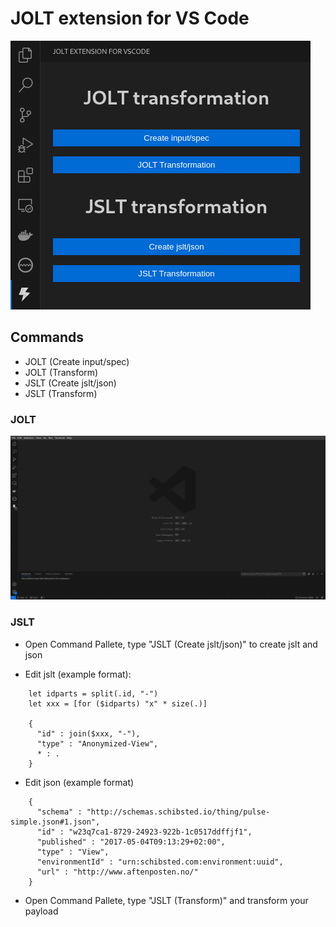 # JOLT extension for VS Code

![JOLT extension for VS Code ](https://raw.githubusercontent.com/br93/jolt-extension-vs-code/main/documentation/example.png)

## Commands

- JOLT (Create input/spec)
- JOLT (Transform)
- JSLT (Create jslt/json)
- JSLT (Transform)

### JOLT

![JOLT](https://raw.githubusercontent.com/br93/jolt-extension-vs-code/main/documentation/jolt.gif)

### JSLT

- Open Command Pallete, type "JSLT (Create jslt/json)" to create jslt and json

- Edit jslt (example format):
```
    let idparts = split(.id, "-")
    let xxx = [for ($idparts) "x" * size(.)]

    {
      "id" : join($xxx, "-"),
      "type" : "Anonymized-View",
      * : .
    }

```
- Edit json (example format)
```
    {
      "schema" : "http://schemas.schibsted.io/thing/pulse-simple.json#1.json",
      "id" : "w23q7ca1-8729-24923-922b-1c0517ddffjf1",
      "published" : "2017-05-04T09:13:29+02:00",
      "type" : "View",
      "environmentId" : "urn:schibsted.com:environment:uuid",
      "url" : "http://www.aftenposten.no/"
    }
```
- Open Command Pallete, type "JSLT (Transform)" and transform your payload